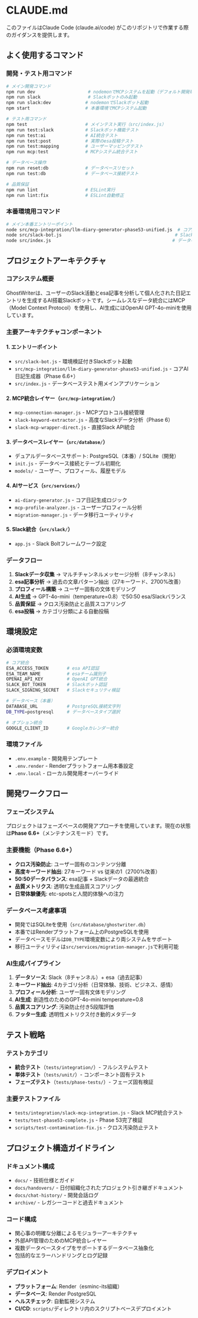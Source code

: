 # CLAUDE.md

このファイルはClaude Code (claude.ai/code) がこのリポジトリで作業する際のガイダンスを提供します。

## よく使用するコマンド

### 開発・テスト用コマンド

```bash
# メイン開発コマンド
npm run dev                    # nodemonでMCPシステムを起動（デフォルト開発環境）
npm run slack                  # Slackボットのみ起動
npm run slack:dev             # nodemonでSlackボット起動
npm start                     # 本番環境でMCPシステム起動

# テスト用コマンド
npm test                      # メインテスト実行（src/index.js）
npm run test:slack            # Slackボット機能テスト
npm run test:ai               # AI統合テスト
npm run test:post             # 実際のesa投稿テスト
npm run test:mapping          # ユーザーマッピングテスト
npm run mcp:test              # MCPシステム統合テスト

# データベース操作
npm run reset:db              # データベースリセット
npm run test:db               # データベース接続テスト

# 品質保証
npm run lint                  # ESLint実行
npm run lint:fix              # ESLint自動修正
```

### 本番環境用コマンド

```bash
# メイン本番エントリーポイント
node src/mcp-integration/llm-diary-generator-phase53-unified.js  # コアAI日記生成器
node src/slack-bot.js                                           # Slackボット起動
node src/index.js                                              # データベーステスト
```

## プロジェクトアーキテクチャ

### コアシステム概要

GhostWriterは、ユーザーのSlack活動とesa記事を分析して個人化された日記エントリを生成するAI搭載Slackボットです。シームレスなデータ統合にはMCP（Model Context Protocol）を使用し、AI生成にはOpenAI GPT-4o-miniを使用しています。

### 主要アーキテクチャコンポーネント

#### 1. **エントリーポイント**

- `src/slack-bot.js` - 環境検証付きSlackボット起動
- `src/mcp-integration/llm-diary-generator-phase53-unified.js` - コアAI日記生成器（Phase 6.6+）
- `src/index.js` - データベーステスト用メインアプリケーション

#### 2. **MCP統合レイヤー**（`src/mcp-integration/`）

- `mcp-connection-manager.js` - MCPプロトコル接続管理
- `slack-keyword-extractor.js` - 高度なSlackデータ分析（Phase 6）
- `slack-mcp-wrapper-direct.js` - 直接Slack API統合

#### 3. **データベースレイヤー**（`src/database/`）

- デュアルデータベースサポート: PostgreSQL（本番）/ SQLite（開発）
- `init.js` - データベース接続とテーブル初期化
- `models/` - ユーザー、プロフィール、履歴モデル

#### 4. **AIサービス**（`src/services/`）

- `ai-diary-generator.js` - コア日記生成ロジック
- `mcp-profile-analyzer.js` - ユーザープロフィール分析
- `migration-manager.js` - データ移行ユーティリティ

#### 5. **Slack統合**（`src/slack/`）

- `app.js` - Slack Boltフレームワーク設定

### データフロー

1. **Slackデータ収集** → マルチチャンネルメッセージ分析（8チャンネル）
2. **esa記事分析** → 過去の文章パターン抽出（27キーワード、2700%改善）
3. **プロフィール構築** → ユーザー固有の文体モデリング
4. **AI生成** → GPT-4o-mini（temperature=0.8）で50:50 esa/Slackバランス
5. **品質保証** → クロス汚染防止と品質スコアリング
6. **esa投稿** → カテゴリ分類による自動投稿

## 環境設定

### 必須環境変数

```bash
# コア統合
ESA_ACCESS_TOKEN       # esa API認証
ESA_TEAM_NAME          # esaチーム識別子
OPENAI_API_KEY         # OpenAI GPT統合
SLACK_BOT_TOKEN        # Slackボット認証
SLACK_SIGNING_SECRET   # Slackセキュリティ検証

# データベース（本番）
DATABASE_URL           # PostgreSQL接続文字列
DB_TYPE=postgresql     # データベースタイプ選択

# オプション統合
GOOGLE_CLIENT_ID       # Googleカレンダー統合
```

### 環境ファイル

- `.env.example` - 開発用テンプレート
- `.env.render` - Renderプラットフォーム用本番設定
- `.env.local` - ローカル開発用オーバーライド

## 開発ワークフロー

### フェーズシステム

プロジェクトはフェーズベースの開発アプローチを使用しています。現在の状態は**Phase 6.6+**（メンテナンスモード）です。

### 主要機能（Phase 6.6+）

- **クロス汚染防止**: ユーザー固有のコンテンツ分離
- **高度キーワード抽出**: 27キーワード vs 従来の1（2700%改善）
- **50:50データバランス**: esa記事 + Slackデータの最適統合
- **品質メトリクス**: 透明な生成品質スコアリング
- **日常体験優先**: etc-spotsと人間的体験への注力

### データベース考慮事項

- 開発ではSQLiteを使用（`src/database/ghostwriter.db`）
- 本番ではRenderプラットフォーム上のPostgreSQLを使用
- データベースモデルは`DB_TYPE`環境変数により両システムをサポート
- 移行ユーティリティは`src/services/migration-manager.js`で利用可能

### AI生成パイプライン

1. **データソース**: Slack（8チャンネル）+ esa（過去記事）
2. **キーワード抽出**: 4カテゴリ分析（日常体験、技術、ビジネス、感情）
3. **プロフィール分析**: ユーザー固有文体モデリング
4. **AI生成**: 創造性のためのGPT-4o-mini temperature=0.8
5. **品質スコアリング**: 汚染防止付き5段階評価
6. **フッター生成**: 透明性メトリクス付き動的メタデータ

## テスト戦略

### テストカテゴリ

- **統合テスト**（`tests/integration/`）- フルシステムテスト
- **単体テスト**（`tests/unit/`）- コンポーネント固有テスト
- **フェーズテスト**（`tests/phase-tests/`）- フェーズ固有検証

### 主要テストファイル

- `tests/integration/slack-mcp-integration.js` - Slack MCP統合テスト
- `tests/test-phase53-complete.js` - Phase 53完了検証
- `scripts/test-contamination-fix.js` - クロス汚染防止テスト

## プロジェクト構造ガイドライン

### ドキュメント構成

- `docs/` - 技術仕様とガイド
- `docs/handovers/` - 日付組織化されたプロジェクト引き継ぎドキュメント
- `docs/chat-history/` - 開発会話ログ
- `archive/` - レガシーコードと過去ドキュメント

### コード構成

- 関心事の明確な分離によるモジュラーアーキテクチャ
- 外部API管理のためのMCP統合レイヤー
- 複数データベースタイプをサポートするデータベース抽象化
- 包括的なエラーハンドリングとログ記録

### デプロイメント

- **プラットフォーム**: Render（esminc-its組織）
- **データベース**: Render PostgreSQL
- **ヘルスチェック**: 自動監視システム
- **CI/CD**: `scripts/`ディレクトリ内のスクリプトベースデプロイメント